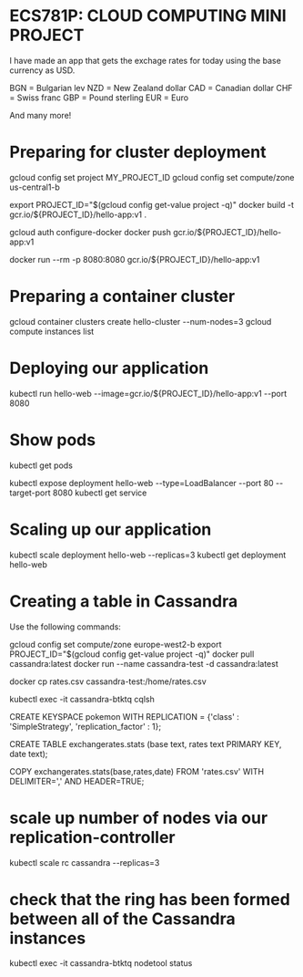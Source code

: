 # ECS781P: CLOUD COMPUTING MINI PROJECT
I have made an app that gets the exchage rates for today using the base currency as USD.

BGN = Bulgarian lev
NZD = New Zealand dollar
CAD = Canadian dollar
CHF = Swiss franc
GBP = Pound sterling
EUR = Euro

And many more!

# Preparing for cluster deployment
gcloud config set project MY_PROJECT_ID
gcloud config set compute/zone us-central1-b

export PROJECT_ID="$(gcloud config get-value project -q)"
docker build -t gcr.io/${PROJECT_ID}/hello-app:v1 .

gcloud auth configure-docker
docker push gcr.io/${PROJECT_ID}/hello-app:v1

docker run --rm -p 8080:8080 gcr.io/${PROJECT_ID}/hello-app:v1

# Preparing a container cluster
gcloud container clusters create hello-cluster --num-nodes=3
gcloud compute instances list

# Deploying our application
kubectl run hello-web --image=gcr.io/${PROJECT_ID}/hello-app:v1 --port 8080

# Show pods
kubectl get pods

kubectl expose deployment hello-web --type=LoadBalancer --port 80 --target-port 8080
kubectl get service

# Scaling up our application
kubectl scale deployment hello-web --replicas=3
kubectl get deployment hello-web

# Creating a table in Cassandra 

Use the following commands:

gcloud config set compute/zone europe-west2-b
export PROJECT_ID="$(gcloud config get-value project -q)"
docker pull cassandra:latest
docker run --name cassandra-test -d cassandra:latest

docker cp rates.csv cassandra-test:/home/rates.csv

kubectl exec -it cassandra-btktq cqlsh

CREATE KEYSPACE pokemon WITH REPLICATION =
{'class' : 'SimpleStrategy', 'replication_factor' : 1};

CREATE TABLE exchangerates.stats (base text,
rates text PRIMARY KEY, date text);

COPY exchangerates.stats(base,rates,date) FROM 'rates.csv' WITH DELIMITER=',' AND HEADER=TRUE;

#  scale up number of nodes via our replication-controller
kubectl scale rc cassandra --replicas=3

# check that the ring has been formed between all of the Cassandra instances
kubectl exec -it cassandra-btktq nodetool status
